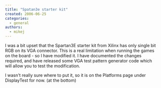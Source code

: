 ```yaml
---
title: "Spatan3e starter kit"
created: 2006-06-25
categories: 
  - general
authors: 
  - mikej
---
```


I was a bit upset that the Spartan3E starter kit from Xilinx has only single bit RGB on its VGA connector. This is a real limitation when running the games on the board - so I have modified it. I have documented the changes required, and have released some VGA test pattern generator code which will allow you to test the modification.

I wasn't really sure where to put it, so it is on the Platforms page under DisplayTest for now. (at the bottom)
